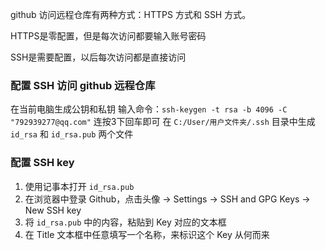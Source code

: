 github 访问远程仓库有两种方式：HTTPS 方式和 SSH 方式。

HTTPS是零配置，但是每次访问都要输入账号密码

SSH是需要配置，以后每次访问都是直接访问

### 配置 SSH 访问 github 远程仓库
在当前电脑生成公钥和私钥
输入命令：`ssh-keygen -t rsa -b 4096 -C "792939277@qq.com"`
连按3下回车即可
在 `C:/User/用户文件夹/.ssh` 目录中生成 `id_rsa` 和 `id_rsa.pub` 两个文件

### 配置 SSH key
1. 使用记事本打开 `id_rsa.pub`
2. 在浏览器中登录 Github，点击头像 -> Settings -> SSH and GPG Keys -> New SSH key
3. 将 `id_rsa.pub` 中的内容，粘贴到 Key 对应的文本框
4. 在 Title 文本框中任意填写一个名称，来标识这个 Key 从何而来